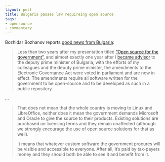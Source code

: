 ```yaml
---
layout: post
title: Bulgaria passes law requireing open source
tags:
- opensource
- commentary
---
```


Bozhidar Bozhanov reports [good news from Bulgaria](https://thepolicy.us/bulgaria-got-a-law-requiring-open-source-98bf626cf70a):

> Less than two years after my presentation titled [“Open source for the government”,](http://techblog.bozho.net/open-source-for-the-government-presentation/) and almost exactly one year after I [became advisor](http://techblog.bozho.net/a-software-engineer-as-a-high-level-government-adviser/) to the deputy prime minister of Bulgaria, with the efforts of my colleagues and the deputy prime minister, the amendments to the Electronic Governance Act were voted in parliament and are now in effect. The amendments require all software written for the government to be open-source and to be developed as such in a public repository.

…

> That does not mean that the whole country is moving to Linux and LibreOffice, neither does it mean the government demands Microsoft and Oracle to give the source to their products. Existing solutions are purchased on licensing terms and they remain unaffected (although we strongly encourage the use of open source solutions for that as well).
>
> It means that whatever custom software the government procures will be visible and accessible to everyone. After all, it’s paid by tax-payers money and they should both be able to see it and benefit from it.

